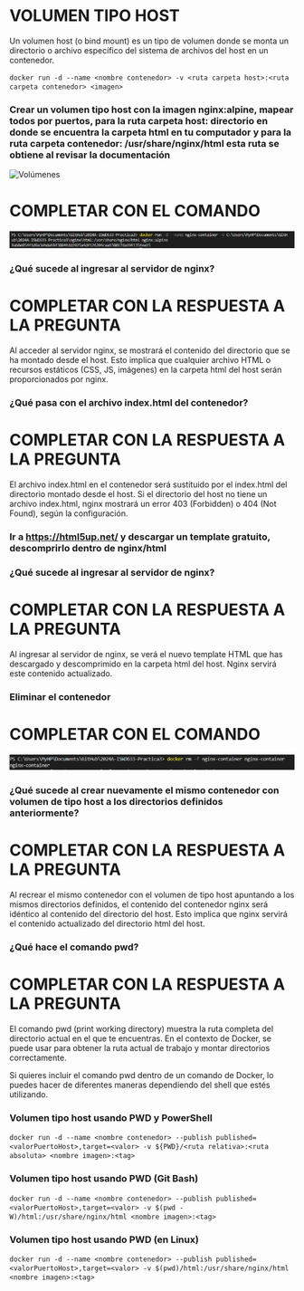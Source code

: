 # VOLUMEN TIPO HOST
Un volumen host (o bind mount) es un tipo de volumen donde se monta un directorio o archivo específico del sistema de archivos del host en un contenedor.

```
docker run -d --name <nombre contenedor> -v <ruta carpeta host>:<ruta carpeta contenedor> <imagen> 
```

### Crear un volumen tipo host con la imagen nginx:alpine, mapear todos por puertos, para la ruta carpeta host: directorio en donde se encuentra la carpeta html en tu computador y para la ruta carpeta contenedor: /usr/share/nginx/html esta ruta se obtiene al revisar la documentación
![Volúmenes](imagenes/volumen-host.PNG)
# COMPLETAR CON EL COMANDO
![alt text](image.png)
### ¿Qué sucede al ingresar al servidor de nginx?
# COMPLETAR CON LA RESPUESTA A LA PREGUNTA
Al acceder al servidor nginx, se mostrará el contenido del directorio que se ha montado desde el host. Esto implica que cualquier archivo HTML o recursos estáticos (CSS, JS, imágenes) en la carpeta html del host serán proporcionados por nginx.

### ¿Qué pasa con el archivo index.html del contenedor?
# COMPLETAR CON LA RESPUESTA A LA PREGUNTA
El archivo index.html en el contenedor será sustituido por el index.html del directorio montado desde el host. Si el directorio del host no tiene un archivo index.html, nginx mostrará un error 403 (Forbidden) o 404 (Not Found), según la configuración.

### Ir a https://html5up.net/ y descargar un template gratuito, descomprirlo dentro de nginx/html
### ¿Qué sucede al ingresar al servidor de nginx?
# COMPLETAR CON LA RESPUESTA A LA PREGUNTA
Al ingresar al servidor de nginx, se verá el nuevo template HTML que has descargado y descomprimido en la carpeta html del host. Nginx servirá este contenido actualizado.
### Eliminar el contenedor
# COMPLETAR CON EL COMANDO
![alt text](image-1.png)
### ¿Qué sucede al crear nuevamente el mismo contenedor con volumen de tipo host a los directorios definidos anteriormente?
# COMPLETAR CON LA RESPUESTA A LA PREGUNTA
Al recrear el mismo contenedor con el volumen de tipo host apuntando a los mismos directorios definidos, el contenido del contenedor nginx será idéntico al contenido del directorio del host. Esto implica que nginx servirá el contenido actualizado del directorio html del host.
### ¿Qué hace el comando pwd?
# COMPLETAR CON LA RESPUESTA A LA PREGUNTA

El comando pwd (print working directory) muestra la ruta completa del directorio actual en el que te encuentras. En el contexto de Docker, se puede usar para obtener la ruta actual de trabajo y montar directorios correctamente.


Si quieres incluir el comando pwd dentro de un comando de Docker, lo puedes hacer de diferentes maneras dependiendo del shell que estés utilizando.


### Volumen tipo host usando PWD y PowerShell
```
docker run -d --name <nombre contenedor> --publish published=<valorPuertoHost>,target=<valor> -v ${PWD}/<ruta relativa>:<ruta absoluta> <nombre imagen>:<tag> 
```

### Volumen tipo host usando PWD (Git Bash)

```
docker run -d --name <nombre contenedor> --publish published=<valorPuertoHost>,target=<valor> -v $(pwd -W)/html:/usr/share/nginx/html <nombre imagen>:<tag> 
```

### Volumen tipo host usando PWD (en Linux)

```
docker run -d --name <nombre contenedor> --publish published=<valorPuertoHost>,target=<valor> -v $(pwd)/html:/usr/share/nginx/html <nombre imagen>:<tag> 
```

